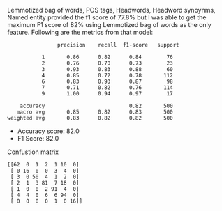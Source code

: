 Lemmotized bag of words, POS tags, Headwords, Headword synoynms, Named entity provided the f1 score of 77.8% but I was able to get the maximum F1 score of 82% using Lemmotized bag of words as the only feature. Following are the metrics from that model:
```
                precision    recall  f1-score   support

           1       0.86      0.82      0.84        76
           2       0.76      0.70      0.73        23
           3       0.93      0.83      0.88        60
           4       0.85      0.72      0.78       112
           6       0.83      0.93      0.87        98
           7       0.71      0.82      0.76       114
           9       1.00      0.94      0.97        17

    accuracy                           0.82       500
   macro avg       0.85      0.82      0.83       500
weighted avg       0.83      0.82      0.82       500
```

*   Accuracy score: 82.0
*   F1 Score: 82.0

Confustion matrix
```
[[62  0  1  2  1 10  0]
 [ 0 16  0  0  3  4  0]
 [ 3  0 50  4  1  2  0]
 [ 2  1  3 81  7 18  0]
 [ 1  0  0  2 91  4  0]
 [ 4  4  0  6  6 94  0]
 [ 0  0  0  0  1  0 16]]
 ```

